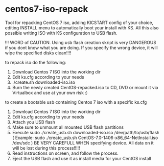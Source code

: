 # centos7-iso-repack
Tool for repacking CentOS 7 iso, adding KICSTART config of your choice, editing INSTALL menu to automatically boot your install with KS. All this also possible writing ISO with KS configuration to USB flash. 

!!! WORD of CAUTION. Using usb flash creation skript is very DANGEROUS if you dont know what you are doing. If you specify the wrong device, it will wipe the specified disks clean!!!!

to repack iso do the following:

1. Download Centos 7 ISO into the working dir
2. Edit ks.cfg according to your needs
3. ./create.sh downloaded-iso.iso
4. Burn the newly created CentOS-repacked.iso to CD, DVD or mount it via Virtualbox and use at your own risk :)

to create a bootable usb containing Centos 7 iso with a specific ks.cfg

1. Download Centos 7 ISO into the working dir
2. Edit ks.cfg according to your needs
3. Attach you USB flash
4. Make sure to unmount all mounted USB flash partitions
5. Execute sudo ./create_usb.sh downloaded-iso.iso /dev/path/to/usb/flash ( Example: sudo ./create_usb.sh CentOS-7.0-1406-x86_64-NetInstall.iso /dev/sdc )
   BE VERY CAREFULL WHEN specifying device. All data on it will be lost during this process!!!!!
6. Read instructions on screen, and follow the process.
7. Eject the USB flash and use it as install media for your CentOS install

